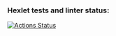 ### Hexlet tests and linter status:
[![Actions Status](https://github.com/Viktoryia133/fullstack-javascript-project-46/actions/workflows/hexlet-check.yml/badge.svg)](https://github.com/Viktoryia133/fullstack-javascript-project-46/actions)